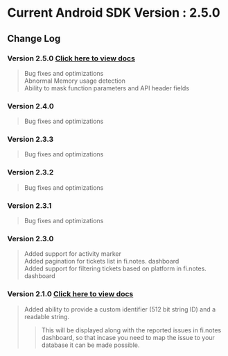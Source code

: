 

# Current Android SDK Version : 2.5.0

## Change Log

### Version 2.5.0 [Click here to view docs](https://finotes.github.io/2018/02/02/java-docs)
> Bug fixes and optimizations  
> Abnormal Memory usage detection  
> Ability to mask function parameters and API header fields  

### Version 2.4.0 
> Bug fixes and optimizations

### Version 2.3.3 
> Bug fixes and optimizations

### Version 2.3.2 
> Bug fixes and optimizations

### Version 2.3.1 
> Bug fixes and optimizations

### Version 2.3.0 
> Added support for activity marker  
> Added pagination for tickets list in fi.notes. dashboard  
> Added support for filtering tickets based on platform in fi.notes. dashboard

### Version 2.1.0 [Click here to view docs](https://finotes.github.io/2018/01/19/android-java-docs)

> Added ability to provide a custom identifier (512 bit string ID) and a readable string.   
>> This will be displayed along with the reported issues in fi.notes dashboard, so that incase you need to map the issue to your database it can be made possible.  



